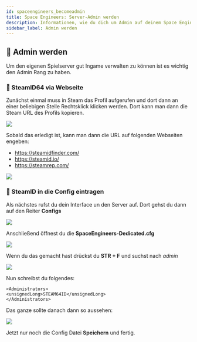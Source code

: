 ```yaml
---
id: spaceengineers_becomeadmin
title: Space Engineers: Server-Admin werden
description: Informationen, wie du dich um Admin auf deinem Space Engineers-Server von ZAP-Hosting machen kannst - ZAP-Hosting.com Dokumentationen
sidebar_label: Admin werden
---
```


## 🔐 Admin werden

Um den eigenen Spielserver gut Ingame verwalten zu können ist es wichtig den Admin Rang zu haben.

### 🔢 SteamID64 via Webseite

Zunächst einmal muss in Steam das Profil aufgerufen und dort dann an einer beliebigen Stelle Rechtsklick klicken werden.
Dort kann man dann die Steam URL des Profils kopieren.

![](https://screensaver01.zap-hosting.com/index.php/s/x3ReDxz7eoy2eQ8/preview)

Sobald das erledigt ist, kann man dann die URL auf folgenden Webseiten engeben:

- https://steamidfinder.com/
- https://steamid.io/
- https://steamrep.com/

![](https://screensaver01.zap-hosting.com/index.php/s/gYNQfW96iwyE6Dk/preview)

### 📄 SteamID in die Config eintragen

Als nächstes rufst du dein Interface un den Server auf. 
Dort gehst du dann auf den Reiter **Configs**

![](https://screensaver01.zap-hosting.com/index.php/s/yfoed4EHWmCods4/preview)

Anschließend öffnest du die **SpaceEngineers-Dedicated.cfg**

![](https://screensaver01.zap-hosting.com/index.php/s/wmqCM98tMnx96Dg/preview)

Wenn du das gemacht hast drückst du **STR + F** und suchst nach *admin*

![](https://screensaver01.zap-hosting.com/index.php/s/erPTjwPXEFxqK5n/preview)

Nun schreibst du folgendes:
```
<Administrators>
<unsignedLong>STEAM64ID</unsignedLong>
</Administrators>
````
Das ganze sollte danach dann so aussehen:

![](https://screensaver01.zap-hosting.com/index.php/s/knrZXfQn5bWFqJ7/preview)

Jetzt nur noch die Config Datei **Speichern** und fertig.
